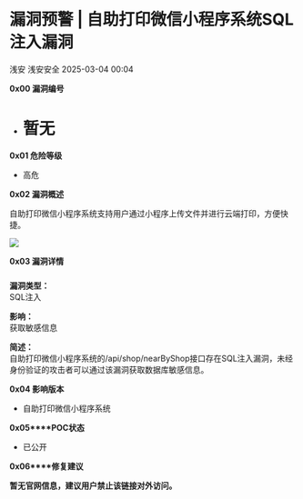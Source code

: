 #  漏洞预警 | 自助打印微信小程序系统SQL注入漏洞   
浅安  浅安安全   2025-03-04 00:04  
  
**0x00 漏洞编号**  
- # 暂无  
  
**0x01 危险等级**  
- 高危  
  
**0x02 漏洞概述**  
  
自助打印微信小程序系统支持用户通过小程序上传文件并进行云端打印，方便快捷。  
  
![](https://mmbiz.qpic.cn/sz_mmbiz_png/7stTqD182SXokIUEumKMX7rksZVbvbVj2IbvIloGHVlrib1uT6shJLg0oZoVkgQUhdCKdpLw2S0KNe3FyxmcTHg/640?wx_fmt=png&from=appmsg "")  
  
**0x03 漏洞详情**  
###   
  
**漏洞类型：**  
SQL注入  
  
**影响：**  
获取敏感信息  
  
  
  
  
**简述：**  
自助打印微信小程序系统的/api/shop/nearByShop接口存在SQL注入漏洞，未经身份验证的攻击者可以通过该漏洞获取数据库敏感信息。  
  
**0x04 影响版本**  
- 自助打印微信小程序系统  
  
**0x05****POC状态**  
- 已公开  
  
**0x06****修复建议**  
  
**暂无官网信息，建议用户禁止该链接对外访问。**  
  
  
  
